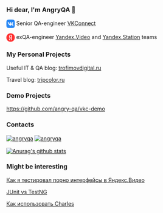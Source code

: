 ### Hi dear, I'm AngryQA 👋
<a href="https://vk.com" target="_blank"><img align="center" src="https://raw.githubusercontent.com/angry-qa/angry-qa/main/vk.png" alt="VKConnect" height="22" width="22" /></a> Senior QA-engineer <a href="https://connect.vk.com" target="_blank">VKConnect</a>

<a href="https://yandex.ru" target="_blank"><img align="center" src="https://raw.githubusercontent.com/angry-qa/angry-qa/main/yandex.png" alt="Yandex" height="22" width="22" /></a> exQA-engineer <a href="https://yandex.ru/video" target="_blank">Yandex.Video</a> and <a href="https://yandex.ru/alice/station" target="_blank">Yandex.Station</a> teams

### My Personal Projects
Useful IT & QA blog: <a href="https://trofimovdigital.ru" target="_blank">trofimovdigital.ru</a>


Travel blog: <a href="https://tripcolor.ru" target="_blank">tripcolor.ru</a>

### Demo Projects

https://github.com/angry-qa/vkc-demo

### Contacts
<a href="https://vk.com/angryqa" target="blank"><img align="center" src="https://www.vectorlogo.zone/logos/vk/vk-tile.svg" alt="angryqa" height="30" width="30" /></a>
<a href="https://www.linkedin.com/in/angryqa" target="blank"><img align="center" src="https://www.vectorlogo.zone/logos/linkedin/linkedin-icon.svg" alt="angryqa" height="30" width="40" /></a>

<a href="https://github.com/anuraghazra/github-readme-stats">
  <img align="center" src="https://github-readme-stats.anuraghazra1.vercel.app/api?username=angry-qa&show_icons=true&include_all_commits=true&theme=material-palenight" alt="Anurag's github stats" />
</a>

### Might be interesting
<a href="https://trofimovdigital.ru/blog/how-porn-interfaces-are-tested-in-yandex" target="_blank">Как я тестировал порно интерфейсы в Яндекс.Видео</a>

<a href="https://trofimovdigital.ru/blog/junit-vs-testng" target="_blank">JUnit vs TestNG</a>

<a href="https://trofimovdigital.ru/blog/how-to-use-charles" target="_blank">Как использовать Charles</a>

<!--
**angry-qa/angry-qa** is a ✨ _special_ ✨ repository because its `README.md` (this file) appears on your GitHub profile.

Here are some ideas to get you started:

- 🔭 I’m currently working on ...
- 🌱 I’m currently learning ...
- 👯 I’m looking to collaborate on ...
- 🤔 I’m looking for help with ...
- 💬 Ask me about ...
- 📫 How to reach me: ...
- 😄 Pronouns: ...
- ⚡ Fun fact: ...
-->
